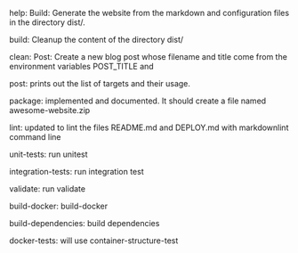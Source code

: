 help: Build: Generate the website from the markdown and configuration files in the directory dist/.

build: Cleanup the content of the directory dist/

clean: Post: Create a new blog post whose filename and title come from the environment variables POST_TITLE and

post: prints out the list of targets and their usage.

package: implemented and documented. It should create a file named awesome-website.zip 

lint: updated to lint the files README.md and DEPLOY.md with markdownlint command line

unit-tests: run unitest


integration-tests: run integration test


validate: run validate

build-docker: build-docker


build-dependencies: build dependencies


docker-tests: will use container-structure-test

